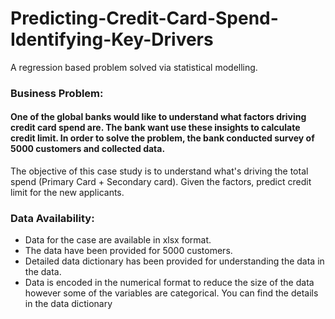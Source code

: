# Predicting-Credit-Card-Spend-Identifying-Key-Drivers
A regression based problem solved via statistical modelling.
### Business Problem:
#### One of the global banks would like to understand what factors driving credit card spend are. The bank want use these insights to calculate credit limit. In order to solve the problem, the bank conducted survey of 5000 customers and collected data.
The objective of this case study is to understand what's driving the total spend (Primary Card + Secondary card). Given the factors, predict credit limit for the new applicants.
### Data Availability:
* Data for the case are available in xlsx format.
* The data have been provided for 5000 customers.
* Detailed data dictionary has been provided for understanding the data in the data.
* Data is encoded in the numerical format to reduce the size of the data however some of the variables are categorical. You can find the details in the data dictionary
